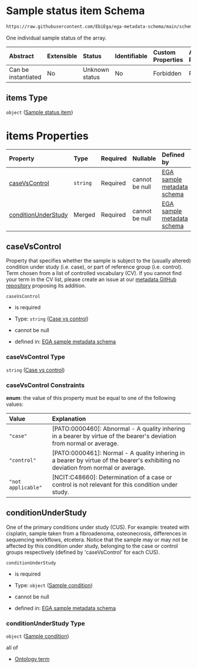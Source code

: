# Sample status item Schema

```txt
https://raw.githubusercontent.com/EbiEga/ega-metadata-schema/main/schemas/EGA.sample.json#/properties/sampleStatus/items
```

One individual sample status of the array.

| Abstract            | Extensible | Status         | Identifiable | Custom Properties | Additional Properties | Access Restrictions | Defined In                                                                   |
| :------------------ | :--------- | :------------- | :----------- | :---------------- | :-------------------- | :------------------ | :--------------------------------------------------------------------------- |
| Can be instantiated | No         | Unknown status | No           | Forbidden         | Forbidden             | none                | [EGA.sample.json\*](../../../schemas/EGA.sample.json "open original schema") |

## items Type

`object` ([Sample status item](ega-10-properties-array-of-sample-statuses-sample-status-item.md))

# items Properties

| Property                                    | Type     | Required | Nullable       | Defined by                                                                                                                                                                                                                                                                           |
| :------------------------------------------ | :------- | :------- | :------------- | :----------------------------------------------------------------------------------------------------------------------------------------------------------------------------------------------------------------------------------------------------------------------------------- |
| [caseVsControl](#casevscontrol)             | `string` | Required | cannot be null | [EGA sample metadata schema](ega-10-properties-array-of-sample-statuses-sample-status-item-properties-case-vs-control.md "https://raw.githubusercontent.com/EbiEga/ega-metadata-schema/main/schemas/EGA.sample.json#/properties/sampleStatus/items/properties/caseVsControl")        |
| [conditionUnderStudy](#conditionunderstudy) | Merged   | Required | cannot be null | [EGA sample metadata schema](ega-10-properties-array-of-sample-statuses-sample-status-item-properties-sample-condition.md "https://raw.githubusercontent.com/EbiEga/ega-metadata-schema/main/schemas/EGA.sample.json#/properties/sampleStatus/items/properties/conditionUnderStudy") |

## caseVsControl

Property that specifies whether the sample is subject to the (usually altered) condition under study (i.e. case), or part of reference group (i.e. control). Term chosen from a list of controlled vocabulary (CV). If you cannot find your term in the CV list, please create an issue at our [metadata GitHub repository](https://github.com/EbiEga/ega-metadata-schema/issues/new/choose) proposing its addition.

`caseVsControl`

*   is required

*   Type: `string` ([Case vs control](ega-10-properties-array-of-sample-statuses-sample-status-item-properties-case-vs-control.md))

*   cannot be null

*   defined in: [EGA sample metadata schema](ega-10-properties-array-of-sample-statuses-sample-status-item-properties-case-vs-control.md "https://raw.githubusercontent.com/EbiEga/ega-metadata-schema/main/schemas/EGA.sample.json#/properties/sampleStatus/items/properties/caseVsControl")

### caseVsControl Type

`string` ([Case vs control](ega-10-properties-array-of-sample-statuses-sample-status-item-properties-case-vs-control.md))

### caseVsControl Constraints

**enum**: the value of this property must be equal to one of the following values:

| Value              | Explanation                                                                                                                        |
| :----------------- | :--------------------------------------------------------------------------------------------------------------------------------- |
| `"case"`           | \[PATO:0000460]: Abnormal - A quality inhering in a bearer by virtue of the bearer's deviation from normal or average.             |
| `"control"`        | \[PATO:0000461]: Normal - A quality inhering in a bearer by virtue of the bearer's exhibiting no deviation from normal or average. |
| `"not applicable"` | \[NCIT:C48660]: Determination of a case or control is not relevant for this condition under study.                                 |

## conditionUnderStudy

One of the primary conditions under study (CUS). For example: treated with cisplatin, sample taken from a fibroadenoma, osteonecrosis, differences in sequencing workflows, etcetera. Notice that the sample may or may not be affected by this condition under study, belonging to the case or control groups respectively (defined by 'caseVsControl' for each CUS).

`conditionUnderStudy`

*   is required

*   Type: `object` ([Sample condition](ega-10-properties-array-of-sample-statuses-sample-status-item-properties-sample-condition.md))

*   cannot be null

*   defined in: [EGA sample metadata schema](ega-10-properties-array-of-sample-statuses-sample-status-item-properties-sample-condition.md "https://raw.githubusercontent.com/EbiEga/ega-metadata-schema/main/schemas/EGA.sample.json#/properties/sampleStatus/items/properties/conditionUnderStudy")

### conditionUnderStudy Type

`object` ([Sample condition](ega-10-properties-array-of-sample-statuses-sample-status-item-properties-sample-condition.md))

all of

*   [Ontology term](ega-4-definitions-ontology-term.md "check type definition")
